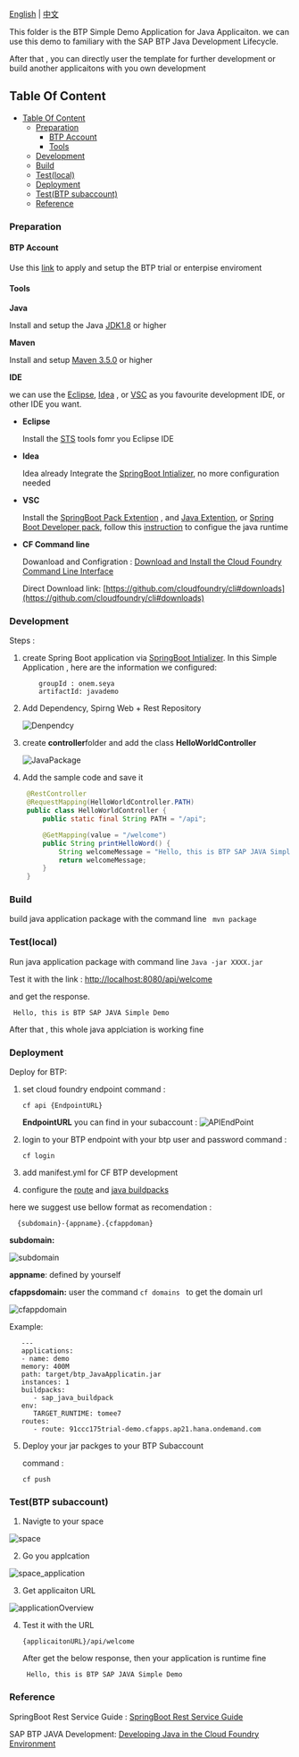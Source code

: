 [English](/README.md) | [中文](/README_ZH.md)

This folder is the BTP Simple Demo Application for Java Applicaiton. we can use this demo to familiary with the SAP BTP Java Development Lifecycle.

After that ,  you can directly user the template for further development or build another applicaitons with you own development

## Table Of Content
<!-- MarkdownTOC -->
- [Table Of Content](#table-of-content)
  - [Preparation](#preparation)
    - [BTP Account](#btp-account)
    - [Tools](#tools)
  - [Development](#development)
  - [Build](#build)
  - [Test(local)](#testlocal)
  - [Deployment](#deployment)
  - [Test(BTP subaccount)](#testbtp-subaccount)
  - [Reference](#reference)
<!-- /MarkdownTOC -->

### Preparation 

#### BTP Account
Use this [link](https://help.sap.com/viewer/65de2977205c403bbc107264b8eccf4b/Cloud/en-US/e50ab7b423f04a8db301d7678946626e.html) to apply and setup the BTP trial or enterpise enviroment

#### Tools
   **Java** 
    
   Install and setup  the Java [JDK1.8](https://www.oracle.com/java/technologies/javase/javase-jdk8-downloads.html) or higher

   **Maven**
    
   Install and setup [Maven 3.5.0](http://maven.apache.org/docs/3.5.0/release-notes.html) or higher 
    
   **IDE**
    
   we can use the [Eclipse](https://www.eclipse.org/), [Idea](https://www.jetbrains.com/idea/) , or [VSC](https://code.visualstudio.com/) as you favourite development IDE, or other IDE you want.

   * **Eclipse** 
   
     Install the [STS](https://marketplace.eclipse.org/content/spring-tools-4-aka-spring-tool-suite-4) tools fomr you Eclipse IDE

   * **Idea**
     
     Idea already Integrate the [SpringBoot Intializer](https://start.spring.io), no more configuration needed

   * **VSC**
      
     Install the [SpringBoot Pack Extention](https://marketplace.visualstudio.com/items?itemName=Pivotal.vscode-boot-dev-pack) , and [Java Extention](https://marketplace.visualstudio.com/items?itemName=pverest.java-ide-pack), or [Spring Boot Developer pack](https://marketplace.visualstudio.com/items?itemName=developersoapbox.vscode-springboot-developer-pack), follow this [instruction](https://github.com/redhat-developer/vscode-java) to configue the java runtime

   * **CF Command line**
    
     Dowanload and Configration : [Download and Install the Cloud Foundry Command Line Interface](https://help.sap.com/viewer/65de2977205c403bbc107264b8eccf4b/Cloud/en-US/4ef907afb1254e8286882a2bdef0edf4.html)

     Direct Download link: [https://github.com/cloudfoundry/cli#downloads](https://github.com/cloudfoundry/cli#downloads)

### Development

Steps :

1. create Spring Boot application via [SpringBoot Intializer](https://start.spring.io).
   In this Simple Application , here are the information we configured:
    ``` 
        groupId : onem.seya 
	    artifactId: javademo
    ```

2. Add Dependency, Spirng Web + Rest Repository
   
   ![Denpendcy](/img/Dependency.png)

3. create **controller**folder and add the class **HelloWorldController**
   
   ![JavaPackage](/img/JavaPackage.png)

4. Add the sample code and save it
   ```Java
    @RestController
    @RequestMapping(HelloWorldController.PATH)
    public class HelloWorldController {
        public static final String PATH = "/api";

        @GetMapping(value = "/welcome")
        public String printHelloWord() {
            String welcomeMessage = "Hello, this is BTP SAP JAVA Simple Demo";
            return welcomeMessage;
        }
    }
   ```
### Build

build java application package with the command line ``` mvn package```

### Test(local)

Run java application package with command line ``` Java -jar XXXX.jar ```

Test it with the link :
[http://localhost:8080/api/welcome](http://localhost:8080/api/welcome)


and get the response.

``` Hello, this is BTP SAP JAVA Simple Demo```

After that , this whole java applciation is working fine

### Deployment

Deploy for BTP:
1. set cloud foundry endpoint
   command :

      ```cf api {EndpointURL} ```

   **EndpointURL** you can find in your subaccount :
   ![APIEndPoint](/img/APIEndPoint.png)

2. login to your BTP endpoint with your btp user and password
   command :

      ```cf login ```

3. add manifest.yml for CF BTP development
4. configure the [route](https://help.sap.com/viewer/65de2977205c403bbc107264b8eccf4b/Cloud/en-US/53daaafe8f8345fc9b8497b86d17c9d9.html?q=routes) and [java buildpacks](https://help.sap.com/viewer/65de2977205c403bbc107264b8eccf4b/Cloud/en-US/a3f90069d6cd41da82f34a6123d82ce6.html)

here we suggest use bellow format as recomendation :

 ```
   {subdomain}-{appname}.{cfappdoman}
 ```

**subdomain:** 

![subdomain](/img/subdomain.png)

**appname**: defined by yourself

**cfappsdomain:** user the command ```cf domains ``` to get the domain url

![cfappdomain](/img/cfappdoman.png)

Example:

   ```
      ---
      applications:
      - name: demo
      memory: 400M
      path: target/btp_JavaApplicatin.jar
      instances: 1
      buildpacks: 
         - sap_java_buildpack
      env:
         TARGET_RUNTIME: tomee7
      routes: 
         - route: 91ccc175trial-demo.cfapps.ap21.hana.ondemand.com 
   ```
5. Deploy your jar packges to your BTP Subaccount
   
   command :
   
    ```cf push ```

### Test(BTP subaccount)

1. Navigte to your space
   
 ![space](/img/space.png)

2. Go you applcation 
   
 ![space_application](/img/space_application.png)

3.  Get applicaiton URL
   
 ![applicationOverview](/img/applicaiton_overview.png)

4. Test it with the URL 
   
   ```
   {applicaitonURL}/api/welcome
   ```

   After get the below response, then your application is runtime fine

   ``` Hello, this is BTP SAP JAVA Simple Demo```

### Reference

SpringBoot Rest Service Guide : [SpringBoot Rest Service Guide](https://spring.io/guides/gs/rest-service/)

SAP BTP JAVA Development: [Developing Java in the Cloud Foundry Environment](https://help.sap.com/viewer/65de2977205c403bbc107264b8eccf4b/Cloud/en-US/a3f90069d6cd41da82f34a6123d82ce6.html)


